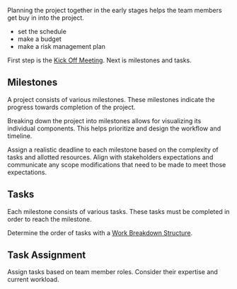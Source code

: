 
Planning the project together in the early stages helps the team members get buy in into the project.

- set the schedule
- make a budget
- make a risk management plan

First step is the [Kick Off Meeting](Kick%20Off%20Meeting.md).
Next is milestones and tasks.

## Milestones

A project consists of various milestones. These milestones indicate the progress towards completion of the project.

Breaking down the project into milestones allows for visualizing its individual components. This helps prioritize and design the workflow and timeline.

Assign a realistic deadline to each milestone based on the complexity of tasks and allotted resources. Align with stakeholders expectations and communicate any scope modifications that need to be made to meet those expectations.
## Tasks

Each milestone consists of various tasks. These tasks must be completed in order to reach the milestone.

Determine the order of tasks with a [Work Breakdown Structure](Work%20Breakdown%20Structure.md).

## Task Assignment

Assign tasks based on team member roles. Consider their expertise and current workload.

